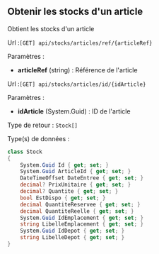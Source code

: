 ## <span id='obtenirstocksarticle'>Obtenir les stocks d'un article</span>

Obtient les stocks d'un article

Url :`[GET] api/stocks/articles/ref/{articleRef}`

Paramètres : 

- **articleRef** (string) : Référence de l'article

Url :`[GET] api/stocks/articles/id/{idArticle}`

Paramètres : 

- **idArticle** (System.Guid) : ID de l'article

Type de retour : `Stock[]`

Type(s) de données :

```csharp
class Stock
{
	System.Guid Id { get; set; }
	System.Guid ArticleId { get; set; }
	DateTimeOffset DateEntree { get; set; }
	decimal? PrixUnitaire { get; set; }
	decimal? Quantite { get; set; }
	bool EstDispo { get; set; }
	decimal QuantiteReservee { get; set; }
	decimal QuantiteReelle { get; set; }
	System.Guid IdEmplacement { get; set; }
	string LibelleEmplacement { get; set; }
	System.Guid IdDepot { get; set; }
	string LibelleDepot { get; set; }
}

```

